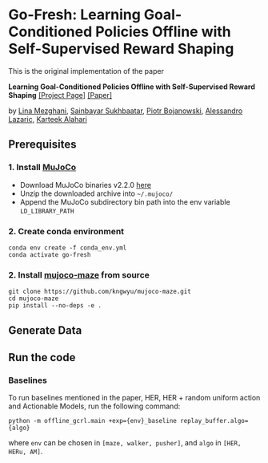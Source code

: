 # Go-Fresh: Learning Goal-Conditioned Policies Offline with Self-Supervised Reward Shaping

This is the original implementation of the paper

**Learning Goal-Conditioned Policies Offline with Self-Supervised Reward Shaping** [[Project Page]](https://linamezghani.github.io/go-fresh) [[Paper]](https://openreview.net/forum?id=8tmKW-NG2bH)

by [Lina Mezghani](https://linamezghani.github.io/), [Sainbayar Sukhbaatar](https://scholar.google.com/citations?user=ri1sE34AAAAJ&hl=en), [Piotr Bojanowski](https://scholar.google.fr/citations?user=lJ_oh2EAAAAJ&hl=en), [Alessandro Lazaric](https://scholar.google.com/citations?user=6JZ3R6wAAAAJ&hl=en), [Karteek Alahari](https://lear.inrialpes.fr/people/alahari/)

## Prerequisites

### 1. Install [MuJoCo](https://mujoco.org/)

* Download MuJoCo binaries v2.2.0 [here](https://github.com/deepmind/mujoco/releases)
* Unzip the downloaded archive into `~/.mujoco/`
* Append the MuJoCo subdirectory bin path into the env variable `LD_LIBRARY_PATH`

### 2. Create conda environment

```
conda env create -f conda_env.yml
conda activate go-fresh
```

### 2. Install [mujoco-maze](https://github.com/kngwyu/mujoco-maze) from source

```
git clone https://github.com/kngwyu/mujoco-maze.git
cd mujoco-maze
pip install --no-deps -e .
```

## Generate Data

## Run the code

### Baselines

To run baselines mentioned in the paper, HER, HER + random uniform action and Actionable Models, run the following command:

```
python -m offline_gcrl.main +exp={env}_baseline replay_buffer.algo={algo}
```

where `env` can be chosen in `[maze, walker, pusher]`, and `algo` in `[HER, HERu, AM]`.
